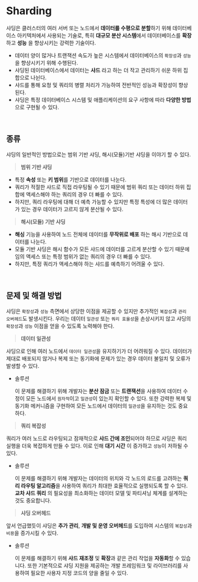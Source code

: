 # **Sharding**

샤딩은 클러스터의 여러 서버 또는 노드에서 **데이터를 수평으로 분할**하기 위해 데이터베이스 아키텍처에서 사용되는 기술로, 특히 **대규모 분산 시스템**에서 데이터베이스를 **확장** 하고 **성능** 을 향상시키는 강력한 기술이다.

- 데이터 양이 많거나 트랜잭션 속도가 높은 시스템에서 데이터베이스의 `확장성`과 `성능`을 향상시키기 위해 수행된다.
- 샤딩된 데이터베이스에서 데이터는 **샤드** 라고 하는 더 작고 관리하기 쉬운 하위 집합으로 나뉜다.
- 샤드를 통해 요청 및 쿼리의 병렬 처리가 가능하여 전반적인 성능과 확장성이 향상된다.
- 샤딩은 특정 데이터베이스 시스템 및 애플리케이션의 요구 사항에 따라 **다양한 방법**으로 구현될 수 있다.

<br>

## **종류**

샤딩의 일반적인 방법으로는 범위 기반 샤딩, 해시(모듈)기반 샤딩을 이야기 할 수 있다. 

> **범위 기반 샤딩**

- 특정 **속성** 또는 **키 범위**를 기반으로 데이터를 나눈다.
- 쿼리가 적절한 샤드로 직접 라우팅될 수 있기 때문에 범위 쿼리 또는 데이터 하위 집합에 액세스해야 하는 쿼리의 경우 더 빠를 수 있다. 
- 하지만, 쿼리 라우팅에 대해 더 예측 가능할 수 있지만 특정 특성에 더 많은 데이터가 있는 경우 데이터가 고르지 않게 분산될 수 있다.

> **해시(모듈) 기반 샤딩**

- **해싱** 기능을 사용하여 노드 전체에 데이터를 **무작위로 배포** 하는 해시 기반으로 데이터를 나눈다.
- 모듈 기반 샤딩은 해시 함수가 모든 샤드에 데이터를 고르게 분산할 수 있기 때문에 임의 액세스 또는 특정 범위가 없는 쿼리의 경우 더 빠를 수 있다.
- 하지만, 특정 쿼리가 액세스해야 하는 샤드를 예측하기 어려울 수 있다.


<br>

## **문제 및 해결 방법**

샤딩은 `확장성`과 `성능` 측면에서 상당한 이점을 제공할 수 있지만 추가적인 `복잡성`과 `관리 오버헤드`도 발생시킨다. 우리는 데이터 `일관성` 또는 `쿼리 효율성`을 손상시키지 않고 샤딩의 `확장성`과 `성능` 이점을 얻을 수 있도록 노력해야 한다.

> **데이터 일관성**

샤딩으로 인해 여러 노드에서 `데이터 일관성`을 유지하기가 더 어려워질 수 있다. 데이터가 제대로 배포되지 않거나 복제 또는 동기화에 문제가 있는 경우 데이터 불일치 및 오류가 발생할 수 있다.

- 솔루션

    이 문제를 해결하기 위해 개발자는 **분산 잠금** 또는 **트랜잭션**을 사용하여 데이터 수정이 모든 노드에서 `원자적`이고 `일관성`이 있는지 확인할 수 있다. 또한 강력한 복제 및 동기화 메커니즘을 구현하여 모든 노드에서 데이터의 `일관성`을 유지하는 것도 중요하다.

> **쿼리 복잡성**

 쿼리가 여러 노드로 라우팅되고 잠재적으로 **샤드 간에 조인**되어야 하므로 샤딩은 쿼리 실행을 더욱 복잡하게 만들 수 있다. 이로 인해 **대기 시간** 이 증가하고 `성능`이 저하될 수 있다.

- 솔루션

    이 문제를 해결하기 위해 개발자는 데이터의 위치와 각 노드의 로드를 고려하는 **쿼리 라우팅 알고리즘**을 사용하여 쿼리가 최대한 효율적으로 실행되도록 할 수 있다. **교차 샤드 쿼리** 의 필요성을 최소화하는 데이터 모델 및 파티셔닝 체계를 설계하는 것도 중요합니다.


> **샤딩 오버헤드**

앞서 언급했듯이 샤딩은 **추가 관리**, **개발 및 운영 오버헤드**를 도입하여 시스템의 `복잡성`과 `비용`을 증가시킬 수 있다.

- 솔루션

    이 문제를 해결하기 위해 **샤드 재조정** 및 **확장**과 같은 관리 작업을 **자동화**할 수 있습니다. 또한 기본적으로 샤딩 지원을 제공하는 개발 프레임워크 및 라이브러리를 사용하여 필요한 사용자 지정 코드의 양을 줄일 수 있다.
